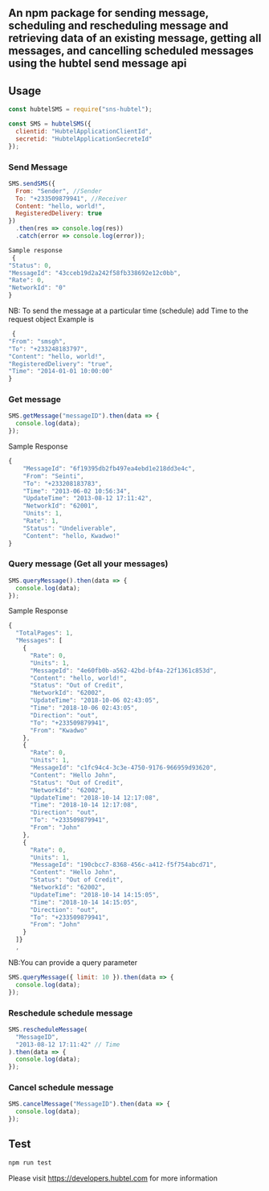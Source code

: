 ## An npm package for sending message, scheduling and rescheduling message and retrieving data of an existing message, getting all messages, and cancelling scheduled messages using the hubtel send message api

## Usage

```javascript
const hubtelSMS = require("sns-hubtel");
```

```javascript
const SMS = hubtelSMS({
  clientid: "HubtelApplicationClientId",
  secretid: "HubtelApplicationSecreteId"
});
```

### Send Message

```javascript
SMS.sendSMS({
  From: "Sender", //Sender
  To: "+233509879941", //Receiver
  Content: "hello, world!",
  RegisteredDelivery: true
})
  .then(res => console.log(res))
  .catch(error => console.log(error));
```

```javascript
Sample response
 {
"Status": 0,
"MessageId": "43cceb19d2a242f58fb338692e12c0bb",
"Rate": 0,
"NetworkId": "0"
}
```

NB: To send the message at a particular time (schedule) add Time to the request object
Example is

```javascript
 {
"From": "smsgh",
"To": "+233248183797",
"Content": "hello, world!",
"RegisteredDelivery": "true",
"Time": "2014-01-01 10:00:00"
}
```

### Get message

```javascript
SMS.getMessage("messageID").then(data => {
  console.log(data);
});
```

Sample Response

```javascript
{
    "MessageId": "6f19395db2fb497ea4ebd1e218dd3e4c",
    "From": "Seinti",
    "To": "+233208183783",
    "Time": "2013-06-02 10:56:34",
    "UpdateTime": "2013-08-12 17:11:42",
    "NetworkId": "62001",
    "Units": 1,
    "Rate": 1,
    "Status": "Undeliverable",
    "Content": "hello, Kwadwo!"
}
```

### Query message (Get all your messages)

```javascript
SMS.queryMessage().then(data => {
  console.log(data);
});
```

Sample Response

```javascript
{
  "TotalPages": 1,
  "Messages": [
    {
      "Rate": 0,
      "Units": 1,
      "MessageId": "4e60fb0b-a562-42bd-bf4a-22f1361c853d",
      "Content": "hello, world!",
      "Status": "Out of Credit",
      "NetworkId": "62002",
      "UpdateTime": "2018-10-06 02:43:05",
      "Time": "2018-10-06 02:43:05",
      "Direction": "out",
      "To": "+233509879941",
      "From": "Kwadwo"
    },
    {
      "Rate": 0,
      "Units": 1,
      "MessageId": "c1fc94c4-3c3e-4750-9176-966959d93620",
      "Content": "Hello John",
      "Status": "Out of Credit",
      "NetworkId": "62002",
      "UpdateTime": "2018-10-14 12:17:08",
      "Time": "2018-10-14 12:17:08",
      "Direction": "out",
      "To": "+233509879941",
      "From": "John"
    },
    {
      "Rate": 0,
      "Units": 1,
      "MessageId": "190cbcc7-8368-456c-a412-f5f754abcd71",
      "Content": "Hello John",
      "Status": "Out of Credit",
      "NetworkId": "62002",
      "UpdateTime": "2018-10-14 14:15:05",
      "Time": "2018-10-14 14:15:05",
      "Direction": "out",
      "To": "+233509879941",
      "From": "John"
    }
  ]}
  ,
```

NB:You can provide a query parameter

```javascript
SMS.queryMessage({ limit: 10 }).then(data => {
  console.log(data);
});
```

### Reschedule schedule message

```javascript
SMS.rescheduleMessage(
  "MessageID",
  "2013-08-12 17:11:42" // Time
).then(data => {
  console.log(data);
});
```

### Cancel schedule message

```javascript
SMS.cancelMessage("MessageID").then(data => {
  console.log(data);
});
```

## Test

```javascript
npm run test
```

Please visit https://developers.hubtel.com for more information
